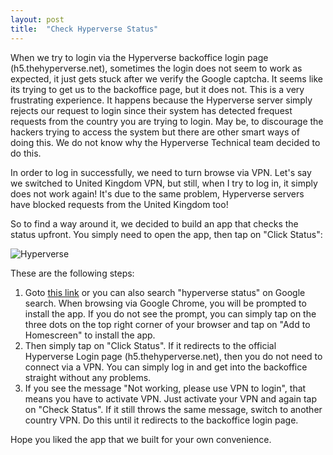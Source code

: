 ```yaml
---
layout: post
title:  "Check Hyperverse Status"
---
```


When we try to login via the Hyperverse backoffice login page (h5.thehyperverse.net), sometimes the login does not seem to work as expected, it just gets stuck after we verify the Google captcha. It seems like its trying to get us to the backoffice page, but it does not. This is a very frustrating experience. It happens because the Hyperverse server simply rejects our request to login since their system has detected frequest requests from the country you are trying to login. May be, to discourage the hackers trying to access the system but there are other smart ways of doing this. We do not know why the Hyperverse Technical team decided to do this.

In order to log in successfully, we need to turn browse via VPN. Let's say we switched to United Kingdom VPN, but still, when I try to log in, it simply does not work again! It's due to the same problem, Hyperverse servers have blocked requests from the United Kingdom too!

So to find a way around it, we decided to build an app that checks the status upfront. You simply need to open the app, then tap on "Click Status":

![Hyperverse](/blog/images/upload/post1/1.png)

These are the following steps:
1. Goto [this link](https://hypercommunity.github.io/) or you can also search "hyperverse status" on Google search. When browsing via Google Chrome, you will be prompted to install the app. If you do not see the prompt, you can simply tap on the three dots on the top right corner of your browser and tap on "Add to Homescreen" to install the app.
2. Then simply tap on "Click Status". If it redirects to the official Hyperverse Login page (h5.thehyperverse.net), then you do not need to connect via a VPN. You can simply log in and get into the backoffice straight without any problems.
3. If you see the message "Not working, please use VPN to login", that means you have to activate VPN. Just activate your VPN and again tap on "Check Status". If it still throws the same message, switch to another country VPN. Do this until it redirects to the backoffice login page. 

Hope you liked the app that we built for your own convenience. 
